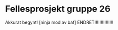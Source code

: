 Fellesprosjekt gruppe 26
========================

Akkurat begynt!
[ninja mod av baf]
ENDRET!!!!!!!!!!!!!!!